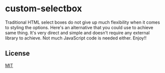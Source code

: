 # custom-selectbox

Traditional HTML select boxes do not give up much flexibility when it comes to styling the options. Here's an alternative that you could use to achieve same thing. It's very direct and simple and doesn't require any external library to achieve. Not much JavaScript code is needed either. Enjoy!!

## License
[MIT](https://choosealicense.com/licenses/mit/)
